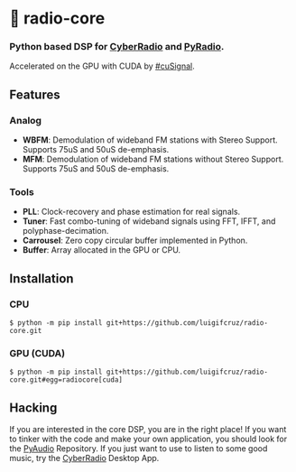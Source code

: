 # 📔 radio-core
### Python based DSP for [CyberRadio](https://github.com/luigifreitas/CyberRadio) and [PyRadio](https://github.com/luigifreitas/PyRadio).
Accelerated on the GPU with CUDA by [#cuSignal](https://github.com/rapidsai/cusignal).

## Features

### Analog
- **WBFM**: Demodulation of wideband FM stations with Stereo Support. Supports 75uS and 50uS de-emphasis.
- **MFM**: Demodulation of wideband FM stations without Stereo Support. Supports 75uS and 50uS de-emphasis.

### Tools
- **PLL**: Clock-recovery and phase estimation for real signals.
- **Tuner**: Fast combo-tuning of wideband signals using FFT, IFFT, and polyphase-decimation.
- **Carrousel**: Zero copy circular buffer implemented in Python.
- **Buffer**: Array allocated in the GPU or CPU.

## Installation
### CPU
```
$ python -m pip install git+https://github.com/luigifcruz/radio-core.git
```
### GPU (CUDA)
```
$ python -m pip install git+https://github.com/luigifcruz/radio-core.git#egg=radiocore[cuda]
```

## Hacking
If you are interested in the core DSP, you are in the right place! If you want to tinker with the code and make your own application, you should look for the [PyAudio](https://github.com/luigifreitas/PyRadio) Repository. If you just want to use to listen to some good music, try the [CyberRadio](https://github.com/luigifreitas/CyberRadio) Desktop App.
